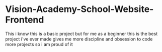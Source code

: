 # Vision-Academy-School-Website-Frontend
This i know this is a basic project but for me as a beginner this is the best project i've ever made gives me more discipline and obsession to code more projects so i am proud of it
